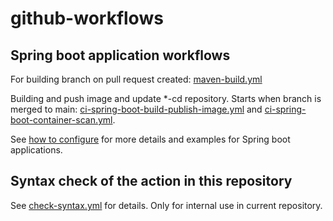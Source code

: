 # github-workflows

## Spring boot application workflows
For building branch on pull request created: [maven-build.yml](.github/workflows/ci-maven-build.yml)

Building and push image and update *-cd repository. Starts when branch is merged to main: [ci-spring-boot-build-publish-image.yml](.github/workflows/ci-spring-boot-build-publish-image.yml) and [ci-spring-boot-container-scan.yml](.github/workflows/ci-spring-boot-container-scan.yml).

See [how to configure](docs/spring-boot-app.md) for more details and examples for Spring boot applications.

## Syntax check of the action in this repository
See [check-syntax.yml](.github/workflows/check-syntax.yml) for details. Only for internal use in current repository.
